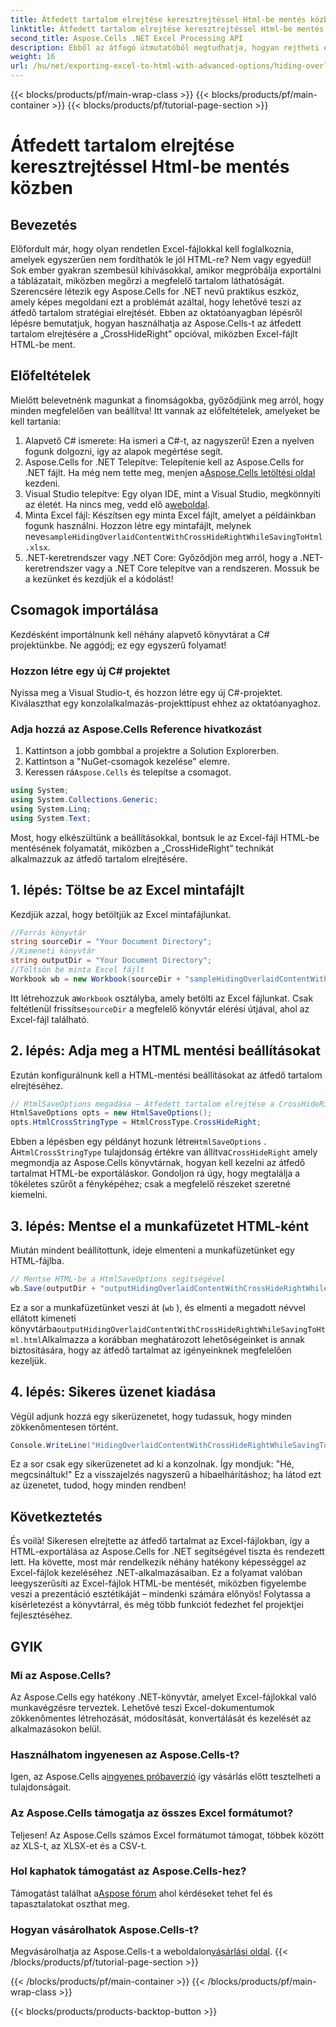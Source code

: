 ```yaml
---
title: Átfedett tartalom elrejtése keresztrejtéssel Html-be mentés közben
linktitle: Átfedett tartalom elrejtése keresztrejtéssel Html-be mentés közben
second_title: Aspose.Cells .NET Excel Processing API
description: Ebből az átfogó útmutatóból megtudhatja, hogyan rejtheti el az átfedett tartalmat az Excelben, amikor HTML-be menti az Aspose.Cells for .NET használatával.
weight: 16
url: /hu/net/exporting-excel-to-html-with-advanced-options/hiding-overlaid-content-with-cross-hide-right/
---
```


{{< blocks/products/pf/main-wrap-class >}}
{{< blocks/products/pf/main-container >}}
{{< blocks/products/pf/tutorial-page-section >}}

# Átfedett tartalom elrejtése keresztrejtéssel Html-be mentés közben

## Bevezetés
Előfordult már, hogy olyan rendetlen Excel-fájlokkal kell foglalkoznia, amelyek egyszerűen nem fordíthatók le jól HTML-re? Nem vagy egyedül! Sok ember gyakran szembesül kihívásokkal, amikor megpróbálja exportálni a táblázatait, miközben megőrzi a megfelelő tartalom láthatóságát. Szerencsére létezik egy Aspose.Cells for .NET nevű praktikus eszköz, amely képes megoldani ezt a problémát azáltal, hogy lehetővé teszi az átfedő tartalom stratégiai elrejtését. Ebben az oktatóanyagban lépésről lépésre bemutatjuk, hogyan használhatja az Aspose.Cells-t az átfedett tartalom elrejtésére a „CrossHideRight” opcióval, miközben Excel-fájlt HTML-be ment. 
## Előfeltételek
Mielőtt belevetnénk magunkat a finomságokba, győződjünk meg arról, hogy minden megfelelően van beállítva! Itt vannak az előfeltételek, amelyeket be kell tartania:
1. Alapvető C# ismerete: Ha ismeri a C#-t, az nagyszerű! Ezen a nyelven fogunk dolgozni, így az alapok megértése segít.
2.  Aspose.Cells for .NET Telepítve: Telepítenie kell az Aspose.Cells for .NET fájlt. Ha még nem tette meg, menjen a[Aspose.Cells letöltési oldal](https://releases.aspose.com/cells/net/) kezdeni.
3. Visual Studio telepítve: Egy olyan IDE, mint a Visual Studio, megkönnyíti az életét. Ha nincs meg, vedd elő a[weboldal](https://visualstudio.microsoft.com/).
4.  Minta Excel fájl: Készítsen egy minta Excel fájlt, amelyet a példáinkban fogunk használni. Hozzon létre egy mintafájlt, melynek neve`sampleHidingOverlaidContentWithCrossHideRightWhileSavingToHtml.xlsx`.
5. .NET-keretrendszer vagy .NET Core: Győződjön meg arról, hogy a .NET-keretrendszer vagy a .NET Core telepítve van a rendszeren.
Mossuk be a kezünket és kezdjük el a kódolást! 
## Csomagok importálása
Kezdésként importálnunk kell néhány alapvető könyvtárat a C# projektünkbe. Ne aggódj; ez egy egyszerű folyamat!
### Hozzon létre egy új C# projektet
Nyissa meg a Visual Studio-t, és hozzon létre egy új C#-projektet. Kiválaszthat egy konzolalkalmazás-projekttípust ehhez az oktatóanyaghoz.
### Adja hozzá az Aspose.Cells Reference hivatkozást
1. Kattintson a jobb gombbal a projektre a Solution Explorerben.
2. Kattintson a "NuGet-csomagok kezelése" elemre.
3.  Keressen rá`Aspose.Cells` és telepítse a csomagot.
```csharp
using System;
using System.Collections.Generic;
using System.Linq;
using System.Text;
```

Most, hogy elkészültünk a beállításokkal, bontsuk le az Excel-fájl HTML-be mentésének folyamatát, miközben a „CrossHideRight” technikát alkalmazzuk az átfedő tartalom elrejtésére.
## 1. lépés: Töltse be az Excel mintafájlt
Kezdjük azzal, hogy betöltjük az Excel mintafájlunkat.
```csharp
//Forrás könyvtár
string sourceDir = "Your Document Directory";
//Kimeneti könyvtár
string outputDir = "Your Document Directory";
//Töltsön be minta Excel fájlt
Workbook wb = new Workbook(sourceDir + "sampleHidingOverlaidContentWithCrossHideRightWhileSavingToHtml.xlsx");
```
 Itt létrehozzuk a`Workbook` osztályba, amely betölti az Excel fájlunkat. Csak feltétlenül frissítse`sourceDir` a megfelelő könyvtár elérési útjával, ahol az Excel-fájl található. 
## 2. lépés: Adja meg a HTML mentési beállításokat
Ezután konfigurálnunk kell a HTML-mentési beállításokat az átfedő tartalom elrejtéséhez.
```csharp
// HtmlSaveOptions megadása – Átfedett tartalom elrejtése a CrossHideRight segítségével HTML-be mentés közben
HtmlSaveOptions opts = new HtmlSaveOptions();
opts.HtmlCrossStringType = HtmlCrossType.CrossHideRight;
```
 Ebben a lépésben egy példányt hozunk létre`HtmlSaveOptions` . A`HtmlCrossStringType` tulajdonság értékre van állítva`CrossHideRight` amely megmondja az Aspose.Cells könyvtárnak, hogyan kell kezelni az átfedő tartalmat HTML-be exportáláskor. Gondoljon rá úgy, hogy megtalálja a tökéletes szűrőt a fényképéhez; csak a megfelelő részeket szeretné kiemelni.
## 3. lépés: Mentse el a munkafüzetet HTML-ként
Miután mindent beállítottunk, ideje elmenteni a munkafüzetünket egy HTML-fájlba.
```csharp
// Mentse HTML-be a HtmlSaveOptions segítségével
wb.Save(outputDir + "outputHidingOverlaidContentWithCrossHideRightWhileSavingToHtml.html", opts);
```
Ez a sor a munkafüzetünket veszi át (`wb` ), és elmenti a megadott névvel ellátott kimeneti könyvtárba`outputHidingOverlaidContentWithCrossHideRightWhileSavingToHtml.html`Alkalmazza a korábban meghatározott lehetőségeinket is annak biztosítására, hogy az átfedő tartalmat az igényeinknek megfelelően kezeljük.
## 4. lépés: Sikeres üzenet kiadása
Végül adjunk hozzá egy sikerüzenetet, hogy tudassuk, hogy minden zökkenőmentesen történt.
```csharp
Console.WriteLine("HidingOverlaidContentWithCrossHideRightWhileSavingToHtml executed successfully.");
```
Ez a sor csak egy sikerüzenetet ad ki a konzolnak. Így mondjuk: "Hé, megcsináltuk!" Ez a visszajelzés nagyszerű a hibaelhárításhoz; ha látod ezt az üzenetet, tudod, hogy minden rendben!

## Következtetés
És voilà! Sikeresen elrejtette az átfedő tartalmat az Excel-fájlokban, így a HTML-exportálása az Aspose.Cells for .NET segítségével tiszta és rendezett lett. Ha követte, most már rendelkezik néhány hatékony képességgel az Excel-fájlok kezeléséhez .NET-alkalmazásaiban. 
Ez a folyamat valóban leegyszerűsíti az Excel-fájlok HTML-be mentését, miközben figyelembe veszi a prezentáció esztétikáját – mindenki számára előnyös! Folytassa a kísérletezést a könyvtárral, és még több funkciót fedezhet fel projektjei fejlesztéséhez.
## GYIK
### Mi az Aspose.Cells?
Az Aspose.Cells egy hatékony .NET-könyvtár, amelyet Excel-fájlokkal való munkavégzésre terveztek. Lehetővé teszi Excel-dokumentumok zökkenőmentes létrehozását, módosítását, konvertálását és kezelését az alkalmazásokon belül.
### Használhatom ingyenesen az Aspose.Cells-t?
 Igen, az Aspose.Cells a[ingyenes próbaverzió](https://releases.aspose.com/) így vásárlás előtt tesztelheti a tulajdonságait.
### Az Aspose.Cells támogatja az összes Excel formátumot?
Teljesen! Az Aspose.Cells számos Excel formátumot támogat, többek között az XLS-t, az XLSX-et és a CSV-t.
### Hol kaphatok támogatást az Aspose.Cells-hez?
 Támogatást találhat a[Aspose fórum](https://forum.aspose.com/c/cells/9) ahol kérdéseket tehet fel és tapasztalatokat oszthat meg.
### Hogyan vásárolhatok Aspose.Cells-t?
 Megvásárolhatja az Aspose.Cells-t a weboldalon[vásárlási oldal](https://purchase.aspose.com/buy).
{{< /blocks/products/pf/tutorial-page-section >}}

{{< /blocks/products/pf/main-container >}}
{{< /blocks/products/pf/main-wrap-class >}}

{{< blocks/products/products-backtop-button >}}
